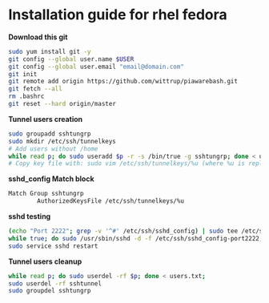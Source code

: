 # Installation guide for rhel fedora

**Download this git**
```bash
sudo yum install git -y
git config --global user.name $USER
git config --global user.email "email@domain.com"
git init
git remote add origin https://github.com/wittrup/piawarebash.git
git fetch --all
rm .bashrc
git reset --hard origin/master
```

**Tunnel users creation**
```bash
sudo groupadd sshtungrp
sudo mkdir /etc/ssh/tunnelkeys
# Add users without /home
while read p; do sudo useradd $p -r -s /bin/true -g sshtungrp; done < users.txt;
# Copy key file with: sudo vim /etc/ssh/tunnelkeys/%u (where %u is replaced by the username)
```

**sshd_config Match block**
```bash
Match Group sshtungrp
        AuthorizedKeysFile /etc/ssh/tunnelkeys/%u
```

**sshd testing**
```bash
(echo "Port 2222"; grep -v '^#' /etc/ssh/sshd_config) | sudo tee /etc/ssh/sshd_config-port2222 >> /dev/null
while true; do sudo /usr/sbin/sshd -d -f /etc/ssh/sshd_config-port2222; printf "\n\n\n"; sleep 1; done;
sudo service sshd restart
```

**Tunnel users cleanup**
```bash
while read p; do sudo userdel -rf $p; done < users.txt;
sudo userdel -rf sshtunnel
sudo groupdel sshtungrp
```
